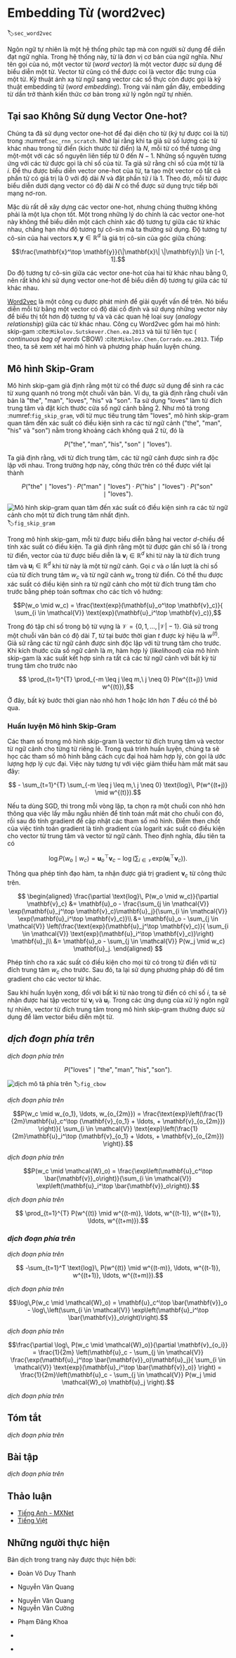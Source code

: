 <!-- ===================== Bắt đầu dịch Phần 1 ==================== -->
<!-- ========================================= REVISE PHẦN 1 - BẮT ĐẦU =================================== -->

<!--
# Word Embedding (word2vec)
-->

# Embedding Từ (word2vec)
:label:`sec_word2vec`


<!--
A natural language is a complex system that we use to express meanings.
In this system, words are the basic unit of linguistic meaning.
As its name implies, a word vector is a vector used to represent a word.
It can also be thought of as the feature vector of a word.
The technique of mapping words to vectors of real numbers is also known as word embedding.
Over the last few years, word embedding has gradually become basic knowledge in natural language processing.
-->

Ngôn ngữ tự nhiên là một hệ thống phức tạp mà con người sử dụng để diễn đạt ngữ nghĩa. 
Trong hệ thống này, từ là đơn vị cơ bản của ngữ nghĩa.
Như tên gọi của nó, một vector từ (_word vector_) là một vector được sử dụng để biểu diễn một từ.
Vector từ cũng có thể được coi là vector đặc trưng của một từ.
Kỹ thuật ánh xạ từ ngữ sang vector các số thực còn được gọi là kỹ thuật embedding từ (_word embedding_).
Trong vài năm gần đây, embedding từ dần trở thành kiến thức cơ bản trong xử lý ngôn ngữ tự nhiên.

<!--
## Why Not Use One-hot Vectors?
-->

## Tại sao Không Sử dụng Vector One-hot?


<!--
We used one-hot vectors to represent words (characters are words) in :numref:`sec_rnn_scratch`.
Recall that when we assume the number of different words in a dictionary (the dictionary size) is $N$, each word can correspond one-to-one with consecutive integers from 0 to $N-1$.
These integers that correspond to words are called the indices of the words.
We assume that the index of a word is $i$.
In order to get the one-hot vector representation of the word, we create a vector of all 0s with a length of $N$ and set element $i$ to 1.
In this way, each word is represented as a vector of length $N$ that can be used directly by the neural network.
-->


Chúng ta đã sử dụng vector one-hot để đại diện cho từ (ký tự được coi là từ) trong :numref:`sec_rnn_scratch`.
Nhớ lại rằng khi ta giả sử số lượng các từ khác nhau trong từ điển (kích thước từ điển) là $N$, mỗi từ có thể tương ứng một-một với các số nguyên liên tiếp từ 0 đến $N-1$.
Những số nguyên tương ứng với các từ được gọi là chỉ số của từ.
Ta giả sử rằng chỉ số của một từ là $i$.
Để thu được biểu diễn vector one-hot của từ, ta tạo một vector có tất cả phần tử có giá trị là 0 với độ dài $N$ và đặt phần tử $i$ là 1.
Theo đó, mỗi từ được biểu diễn dưới dạng vector có độ dài $N$ có thể được sử dụng trực tiếp bởi mạng nơ-ron.


<!--
Although one-hot word vectors are easy to construct, they are usually not a good choice.
One of the major reasons is that the one-hot word vectors cannot accurately express the similarity between different words, such as the cosine similarity that we commonly use.
For the vectors $\mathbf{x}, \mathbf{y} \in \mathbb{R}^d$, their cosine similarities are the cosines of the angles between them:
-->

Mặc dù rất dễ xây dựng các vector one-hot, nhưng chúng thường không phải là một lựa chọn tốt.
Một trong những lý do chính là các vector one-hot này không thể biểu diễn một cách chính xác độ tương tự giữa các từ khác nhau, chẳng hạn như độ tương tự cô-sin mà ta thường sử dụng.
Độ tương tự cô-sin của hai vectors $\mathbf{x}, \mathbf{y} \in \mathbb{R}^d$ là giá trị cô-sin của góc giữa chúng:


$$\frac{\mathbf{x}^\top \mathbf{y}}{\|\mathbf{x}\| \|\mathbf{y}\|} \in [-1, 1].$$


<!--
Since the cosine similarity between the one-hot vectors of any two different words is 0, 
it is difficult to use the one-hot vector to accurately represent the similarity between multiple different words.
-->

Do độ tương tự cô-sin giữa các vector one-hot của hai từ khác nhau bằng 0, 
nên rất khó khi sử dụng vector one-hot để biểu diễn độ tương tự giữa các từ khác nhau.


<!--
[Word2vec](https://code.google.com/archive/p/word2vec/) is a tool that we came up with to solve the problem above.
It represents each word with a fixed-length vector and uses these vectors to better indicate the similarity and analogy relationships between different words.
The Word2vec tool contains two models: skip-gram :cite:`Mikolov.Sutskever.Chen.ea.2013` and continuous bag of words (CBOW) :cite:`Mikolov.Chen.Corrado.ea.2013`.
Next, we will take a look at the two models and their training methods.
-->


[Word2vec](https://code.google.com/archive/p/word2vec/) là một công cụ được phát minh để giải quyết vấn đề trên.
Nó biểu diễn mỗi từ bằng một vector có độ dài cố định và sử dụng những vector này để biểu thị tốt hơn độ tương tự và và các quan hệ loại suy (*analogy relationship*) giữa các từ khác nhau.
Công cụ Word2vec gồm hai mô hình: skip-gam :cite:`Mikolov.Sutskever.Chen.ea.2013` và túi từ liên tục ( _continuous bag of words_ CBOW) :cite:`Mikolov.Chen.Corrado.ea.2013`.
Tiếp theo, ta sẽ xem xét hai mô hình và phương pháp huấn luyện chúng.

<!-- ===================== Kết thúc dịch Phần 1 ===================== -->

<!-- ===================== Bắt đầu dịch Phần 2 ===================== -->

<!--
## The Skip-Gram Model
-->

## Mô hình Skip-Gram


<!--
The skip-gram model assumes that a word can be used to generate the words that surround it in a text sequence.
For example, we assume that the text sequence is "the", "man", "loves", "his", and "son".
We use "loves" as the central target word and set the context window size to 2.
As shown in :numref:`fig_skip_gram`, given the central target word "loves", the skip-gram model is concerned with the conditional probability 
for generating the context words, "the", "man", "his" and "son", that are within a distance of no more than 2 words, which is
-->


Mô hình skip-gam giả định rằng một từ có thể được sử dụng để sinh ra các từ xung quanh nó trong một chuỗi văn bản.
Ví dụ, ta giả định rằng chuỗi văn bản là "the", "man", "loves", "his" và "son".
Ta sử dụng "loves" làm từ đích trung tâm và đặt kích thước cửa sổ ngữ cảnh bằng 2.
Như mô tả trong :numref:`fig_skip_gram`, với từ mục tiêu trung tâm "loves", mô hình skip-gram quan tâm đến xác suất có điều kiện sinh ra các từ ngữ cảnh ("the", "man", "his" và "son") nằm trong khoảng cách không quá 2 từ, đó là


$$P(\textrm{"the"},\textrm{"man"},\textrm{"his"},\textrm{"son"}\mid\textrm{"loves"}).$$


<!--
We assume that, given the central target word, the context words are generated independently of each other.
In this case, the formula above can be rewritten as
-->


Ta giả định rằng, với từ đích trung tâm, các từ ngữ cảnh được sinh ra độc lập với nhau.
Trong trường hợp này, công thức trên có thể được viết lại thành


$$P(\textrm{"the"}\mid\textrm{"loves"})\cdot P(\textrm{"man"}\mid\textrm{"loves"})\cdot P(\textrm{"his"}\mid\textrm{"loves"})\cdot P(\textrm{"son"}\mid\textrm{"loves"}).$$


<!--
![The skip-gram model cares about the conditional probability of generating context words for a given central target word.](../img/skip-gram.svg)
-->


![Mô hình skip-gram quan tâm đến xác suất có điều kiện sinh ra các từ ngữ cảnh cho một từ đích trung tâm nhất định.](../img/skip-gram.svg)
:label:`fig_skip_gram`


<!--
In the skip-gram model, each word is represented as two $d$-dimension vectors, which are used to compute the conditional probability.
We assume that the word is indexed as $i$ in the dictionary, its vector is represented as $\mathbf{v}_i\in\mathbb{R}^d$ 
when it is the central target word, and $\mathbf{u}_i\in\mathbb{R}^d$ when it is a context word.
Let the central target word $w_c$ and context word $w_o$ be indexed as $c$ and $o$ respectively in the dictionary.
The conditional probability of generating the context word for the given central target word can be obtained by performing a softmax operation on the vector inner product:
-->


Trong mô hình skip-gam, mỗi từ được biểu diễn bằng hai vector $d$-chiều để tính xác suất có điều kiện.
Ta giả định rằng một từ được gán chỉ số là $i$ trong từ điển, vector của từ được biểu diễn là $\mathbf{v}_i\in\mathbb{R}^d$ khi từ này là từ đích trung tâm và $\mathbf{u}_i\in\mathbb{R}^d$ khi từ này là một từ ngữ cảnh.
 Gọi $c$ và $o$ lần lượt là chỉ số của từ đích trung tâm $w_c$ và từ ngữ cảnh $w_o$ trong từ điển.
Có thể thu được xác suất có điều kiện sinh ra từ ngữ cảnh cho một từ đích trung tâm cho trước bằng phép toán softmax cho các tích vô hướng:


$$P(w_o \mid w_c) = \frac{\text{exp}(\mathbf{u}_o^\top \mathbf{v}_c)}{ \sum_{i \in \mathcal{V}} \text{exp}(\mathbf{u}_i^\top \mathbf{v}_c)},$$


<!--
where vocabulary index set $\mathcal{V} = \{0, 1, \ldots, |\mathcal{V}|-1\}$.
Assume that a text sequence of length $T$ is given, where the word at timestep $t$ is denoted as $w^{(t)}$.
Assume that context words are independently generated given center words.
When context window size is $m$, the likelihood function of the skip-gram model is the joint probability of generating all the context words given any center word
-->


Trong đó tập chỉ số trong bộ từ vựng là $\mathcal{V} = \{0, 1, \ldots, |\mathcal{V}|-1\}$.
Giả sử trong một chuỗi văn bản có độ dài $T$, từ tại bước thời gian $t$ được ký hiệu là $w^{(t)}$.
Giả sử rằng các từ ngữ cảnh được sinh độc lập với từ trung tâm cho trước.
Khi kích thước cửa sổ ngữ cảnh là $m$, hàm hợp lý (_likelihood_) của mô hình skip-gam là xác suất kết hợp sinh ra tất cả các từ ngữ cảnh với bất kỳ từ trung tâm cho trước nào


$$ \prod_{t=1}^{T} \prod_{-m \leq j \leq m,\ j \neq 0} P(w^{(t+j)} \mid w^{(t)}),$$


<!--
Here, any timestep that is less than 1 or greater than $T$ can be ignored.
-->


Ở đây, bất kỳ bước thời gian nào nhỏ hơn 1 hoặc lớn hơn $T$ đều có thể bỏ qua.


<!-- ===================== Kết thúc dịch Phần 2 ===================== -->

<!-- ===================== Bắt đầu dịch Phần 3 ===================== -->


<!--
### Skip-Gram Model Training
-->

### Huấn luyện Mô hình Skip-Gram


<!--
The skip-gram model parameters are the central target word vector and context word vector for each individual word.
In the training process, we are going to learn the model parameters by maximizing the likelihood function, which is also known as maximum likelihood estimation.
This is equivalent to minimizing the following loss function:
-->

Các tham số trong mô hình skip-gram là vector từ đích trung tâm và vector từ ngữ cảnh cho từng từ riêng lẻ.
Trong quá trình huấn luyện, chúng ta sẽ học các tham số mô hình bằng cách cực đại hoá hàm hợp lý, còn gọi là ước lượng hợp lý cực đại.
Việc này tương tự với việc giảm thiểu hàm mất mát sau đây:


$$ - \sum_{t=1}^{T} \sum_{-m \leq j \leq m,\ j \neq 0} \text{log}\, P(w^{(t+j)} \mid w^{(t)}).$$


<!--
If we use the SGD, in each iteration we are going to pick a shorter subsequence through random sampling to compute the loss for that subsequence, 
and then compute the gradient to update the model parameters.
The key of gradient computation is to compute the gradient of the logarithmic conditional probability for the central word vector and the context word vector.
By definition, we first have
-->

Nếu ta dùng SGD, thì trong mỗi vòng lặp, ta chọn ra một chuỗi con nhỏ hơn thông qua việc lấy mẫu ngẫu nhiên để tính toán mất mát cho chuỗi con đó,
rồi sau đó tính gradient để cập nhật các tham số mô hình.
Điểm then chốt của việc tính toán gradient là tính gradient của logarit xác suất có điều kiện cho vector từ trung tâm và vector từ ngữ cảnh.
Theo định nghĩa, đầu tiên ta có


$$\log P(w_o \mid w_c) =
\mathbf{u}_o^\top \mathbf{v}_c - \log\left(\sum_{i \in \mathcal{V}} \text{exp}(\mathbf{u}_i^\top \mathbf{v}_c)\right).$$


<!--
Through differentiation, we can get the gradient $\mathbf{v}_c$ from the formula above.
-->

Thông qua phép tính đạo hàm, ta nhận được giá trị gradient $\mathbf{v}_c$ từ công thức trên.


$$
\begin{aligned}
\frac{\partial \text{log}\, P(w_o \mid w_c)}{\partial \mathbf{v}_c}
&= \mathbf{u}_o - \frac{\sum_{j \in \mathcal{V}} \exp(\mathbf{u}_j^\top \mathbf{v}_c)\mathbf{u}_j}{\sum_{i \in \mathcal{V}} \exp(\mathbf{u}_i^\top \mathbf{v}_c)}\\
&= \mathbf{u}_o - \sum_{j \in \mathcal{V}} \left(\frac{\text{exp}(\mathbf{u}_j^\top \mathbf{v}_c)}{ \sum_{i \in \mathcal{V}} \text{exp}(\mathbf{u}_i^\top \mathbf{v}_c)}\right) \mathbf{u}_j\\
&= \mathbf{u}_o - \sum_{j \in \mathcal{V}} P(w_j \mid w_c) \mathbf{u}_j.
\end{aligned}
$$


<!--
Its computation obtains the conditional probability for all the words in the dictionary given the central target word $w_c$.
We then use the same method to obtain the gradients for other word vectors.
-->

Phép tính cho ra xác suất có điều kiện cho mọi từ có trong từ điển với từ đích trung tâm $w_c$ cho trước.
Sau đó, ta lại sử dụng phương pháp đó để tìm gradient cho các vector từ khác. 


<!--
After the training, for any word in the dictionary with index $i$, we are going to get its two word vector sets $\mathbf{v}_i$ and $\mathbf{u}_i$.
In applications of natural language processing, the central target word vector in the skip-gram model is generally used as the representation vector of a word.
-->

Sau khi huấn luyện xong, đối với bất kì từ nào trong từ điển có chỉ số $i$, ta sẽ nhận được hai tập vector từ $\mathbf{v}_i$ và $\mathbf{u}_i$.
Trong các ứng dụng của xử lý ngôn ngữ tự nhiên, vector từ đích trung tâm trong mô hình skip-gram thường được sử dụng để làm vector biểu diễn một từ.

<!-- ===================== Kết thúc dịch Phần 3 ===================== -->

<!-- ===================== Bắt đầu dịch Phần 4 ===================== -->

<!-- ========================================= REVISE PHẦN 1 - KẾT THÚC ===================================-->

<!-- ========================================= REVISE PHẦN 2 - BẮT ĐẦU ===================================-->

<!--
## The Continuous Bag of Words (CBOW) Model
-->

## *dịch đoạn phía trên*


<!--
The continuous bag of words (CBOW) model is similar to the skip-gram model.
The biggest difference is that the CBOW model assumes that the central target word is generated based on the context words before and after it in the text sequence.
With the same text sequence "the", "man", "loves", "his" and "son", in which "loves" is the central target word, given a context window size of 2, 
the CBOW model is concerned with the conditional probability of generating 
the target word "loves" based on the context words "the", "man", "his" and "son"(as shown in :numref:`fig_cbow`), such as
-->

*dịch đoạn phía trên*


$$P(\textrm{"loves"}\mid\textrm{"the"},\textrm{"man"},\textrm{"his"},\textrm{"son"}).$$


<!--
![The CBOW model cares about the conditional probability of generating the central target word from given context words.](../img/cbow.svg)
-->

![*dịch mô tả phía trên*](../img/cbow.svg)
:label:`fig_cbow`


<!--
Since there are multiple context words in the CBOW model, we will average their word vectors and then use the same method as the skip-gram model to compute the conditional probability.
We assume that $\mathbf{v_i}\in\mathbb{R}^d$ and $\mathbf{u_i}\in\mathbb{R}^d$ are the context word vector 
and central target word vector of the word with index $i$ in the dictionary (notice that the symbols are opposite to the ones in the skip-gram model).
Let central target word $w_c$ be indexed as $c$, and context words $w_{o_1}, \ldots, w_{o_{2m}}$ be indexed as $o_1, \ldots, o_{2m}$ in the dictionary.
Thus, the conditional probability of generating a central target word from the given context word is
-->

*dịch đoạn phía trên*


$$P(w_c \mid w_{o_1}, \ldots, w_{o_{2m}}) = \frac{\text{exp}\left(\frac{1}{2m}\mathbf{u}_c^\top (\mathbf{v}_{o_1} + \ldots, + \mathbf{v}_{o_{2m}}) \right)}{ \sum_{i \in \mathcal{V}} \text{exp}\left(\frac{1}{2m}\mathbf{u}_i^\top (\mathbf{v}_{o_1} + \ldots, + \mathbf{v}_{o_{2m}}) \right)}.$$


<!--
For brevity, denote $\mathcal{W}_o= \{w_{o_1}, \ldots, w_{o_{2m}}\}$, and $\bar{\mathbf{v}}_o = \left(\mathbf{v}_{o_1} + \ldots, + \mathbf{v}_{o_{2m}} \right)/(2m)$.
The equation above can be simplified as
-->

*dịch đoạn phía trên*


$$P(w_c \mid \mathcal{W}_o) = \frac{\exp\left(\mathbf{u}_c^\top \bar{\mathbf{v}}_o\right)}{\sum_{i \in \mathcal{V}} \exp\left(\mathbf{u}_i^\top \bar{\mathbf{v}}_o\right)}.$$


<!--
Given a text sequence of length $T$, we assume that the word at timestep $t$ is $w^{(t)}$, and the context window size is $m$.
The likelihood function of the CBOW model is the probability of generating any central target word from the context words.
-->

*dịch đoạn phía trên*


$$ \prod_{t=1}^{T}  P(w^{(t)} \mid  w^{(t-m)}, \ldots, w^{(t-1)}, w^{(t+1)}, \ldots, w^{(t+m)}).$$

<!-- ===================== Kết thúc dịch Phần 4 ===================== -->

<!-- ===================== Bắt đầu dịch Phần 5 ===================== -->

<!--
### CBOW Model Training
-->

### *dịch đoạn phía trên*


<!--
CBOW model training is quite similar to skip-gram model training.
The maximum likelihood estimation of the CBOW model is equivalent to minimizing the loss function.
-->

*dịch đoạn phía trên*


$$  -\sum_{t=1}^T  \text{log}\, P(w^{(t)} \mid  w^{(t-m)}, \ldots, w^{(t-1)}, w^{(t+1)}, \ldots, w^{(t+m)}).$$


<!--
Notice that
-->

*dịch đoạn phía trên*


$$\log\,P(w_c \mid \mathcal{W}_o) = \mathbf{u}_c^\top \bar{\mathbf{v}}_o - \log\,\left(\sum_{i \in \mathcal{V}} \exp\left(\mathbf{u}_i^\top \bar{\mathbf{v}}_o\right)\right).$$


<!--
Through differentiation, we can compute the logarithm of the conditional probability of the gradient of any context word vector $\mathbf{v}_{o_i}$($i = 1, \ldots, 2m$) in the formula above.
-->

*dịch đoạn phía trên*


$$\frac{\partial \log\, P(w_c \mid \mathcal{W}_o)}{\partial \mathbf{v}_{o_i}} = \frac{1}{2m} \left(\mathbf{u}_c - \sum_{j \in \mathcal{V}} \frac{\exp(\mathbf{u}_j^\top \bar{\mathbf{v}}_o)\mathbf{u}_j}{ \sum_{i \in \mathcal{V}} \text{exp}(\mathbf{u}_i^\top \bar{\mathbf{v}}_o)} \right) = \frac{1}{2m}\left(\mathbf{u}_c - \sum_{j \in \mathcal{V}} P(w_j \mid \mathcal{W}_o) \mathbf{u}_j \right).$$


<!--
We then use the same method to obtain the gradients for other word vectors.
Unlike the skip-gram model, we usually use the context word vector as the representation vector for a word in the CBOW model.
-->

*dịch đoạn phía trên*


## Tóm tắt

<!--
* A word vector is a vector used to represent a word. 
The technique of mapping words to vectors of real numbers is also known as word embedding.
* Word2vec includes both the continuous bag of words (CBOW) and skip-gram models. 
The skip-gram model assumes that context words are generated based on the central target word. 
The CBOW model assumes that the central target word is generated based on the context words.
-->

*dịch đoạn phía trên*


## Bài tập

<!--
1. What is the computational complexity of each gradient? If the dictionary contains a large volume of words, what problems will this cause?
2. There are some fixed phrases in the English language which consist of multiple words, such as "new york".
How can you train their word vectors? Hint: See section 4 in the Word2vec paper[2].
3. Use the skip-gram model as an example to think about the design of a word2vec model. 
What is the relationship between the inner product of two word vectors and the cosine similarity in the skip-gram model? 
For a pair of words with close semantical meaning, why it is likely for their word vector cosine similarity to be high?
-->

*dịch đoạn phía trên*


<!-- ===================== Kết thúc dịch Phần 5 ===================== -->
<!-- ========================================= REVISE PHẦN 2 - KẾT THÚC ===================================-->

## Thảo luận
* [Tiếng Anh - MXNet](https://discuss.d2l.ai/t/381)
* [Tiếng Việt](https://forum.machinelearningcoban.com/c/d2l)


## Những người thực hiện
Bản dịch trong trang này được thực hiện bởi:
<!--
Tác giả của mỗi Pull Request điền tên mình và tên những người review mà bạn thấy
hữu ích vào từng phần tương ứng. Mỗi dòng một tên, bắt đầu bằng dấu `*`.
Tên đầy đủ của các reviewer có thể được tìm thấy tại https://github.com/aivivn/d2l-vn/blob/master/docs/contributors_info.md
-->

* Đoàn Võ Duy Thanh
<!-- Phần 1 -->
* Nguyễn Văn Quang

<!-- Phần 2 -->
* Nguyễn Văn Quang
* Nguyễn Văn Cường

<!-- Phần 3 -->
* Phạm Đăng Khoa

<!-- Phần 4 -->
* 

<!-- Phần 5 -->
* 
